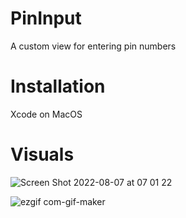 # PinInput

A custom view for entering pin numbers

# Installation

Xcode on MacOS

# Visuals

![Screen Shot 2022-08-07 at 07 01 22](https://user-images.githubusercontent.com/18536619/183279270-df7298f7-2a7e-4003-8b97-177dfdbba21d.jpg)

![ezgif com-gif-maker](https://user-images.githubusercontent.com/18536619/183279315-fca436f1-71c0-4cb8-a8da-6af2319a1dd7.gif)
